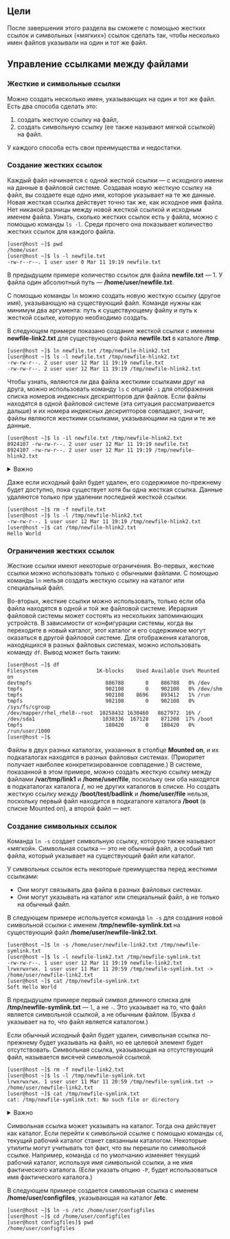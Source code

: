 ## Цели

После завершения этого раздела вы сможете с помощью жестких ссылок и символьных («мягких») ссылок сделать так, чтобы несколько имен файлов указывали на один и тот же файл.

## Управление ссылками между файлами

### Жесткие и символьные ссылки

Можно создать несколько имен, указывающих на один и тот же файл. Есть два способа сделать это: 

1. создать жесткую ссылку на файл, 
2. создать символьную ссылку (ее также называют мягкой ссылкой) на файл. 

У каждого способа есть свои преимущества и недостатки.

### Создание жестких ссылок

Каждый файл начинается с одной жесткой ссылки ― с исходного имени на данные в файловой системе. Создавая новую жесткую ссылку на файл, вы создаете еще одно имя, которое указывает на те же данные. Новая жесткая ссылка действует точно так же, как исходное имя файла. Нет никакой разницы между новой жесткой ссылкой и исходным именем файла.
Узнать, сколько жестких ссылок есть у файла, можно с помощью команды `ls -l`. Среди прочего она показывает количество жестких ссылок для каждого файла.

```shell
[user@host ~]$ pwd
/home/user
[user@host ~]$ ls -l newfile.txt
-rw-r--r--. 1 user user 0 Mar 11 19:19 newfile.txt
```

В предыдущем примере количество ссылок для файла **newfile.txt** ― 1. У файла один абсолютный путь — **/home/user/newfile.txt**.

С помощью команды `ln` можно создать новую жесткую ссылку (другое имя), указывающую на существующий файл. Команде нужны как минимум два аргумента: путь к существующему файлу и путь к жесткой ссылке, которую необходимо создать.

В следующем примере показано создание жесткой ссылки с именем **newfile-link2.txt** для существующего файла **newfile.txt** в каталоге **/tmp**.

```shell
[user@host ~]$ ln newfile.txt /tmp/newfile-hlink2.txt
[user@host ~]$ ls -l newfile.txt /tmp/newfile-hlink2.txt
-rw-rw-r--. 2 user user 12 Mar 11 19:19 newfile.txt
-rw-rw-r--. 2 user user 12 Mar 11 19:19 /tmp/newfile-hlink2.txt
```

Чтобы узнать, являются ли два файла жесткими ссылками друг на друга, можно использовать команду `ls` с опцией `-i` для отображения списка номеров индексных дескрипторов для файлов. Если файлы находятся в одной файловой системе (эта ситуация рассматривается дальше) и их номера индексных дескрипторов совпадают, значит, файлы являются жесткими ссылками, указывающими на одни и те же данные.

```shell
[user@host ~]$ ls -il newfile.txt /tmp/newfile-hlink2.txt
8924107 -rw-rw-r--. 2 user user 12 Mar 11 19:19 newfile.txt
8924107 -rw-rw-r--. 2 user user 12 Mar 11 19:19 /tmp/newfile-hlink2.txt
```

<details>
<summary>Важно</summary>

У всех жестких ссылок, указывающих на один и тот же файл, одинаковые разрешения доступа, владельцы (пользователь и группа), метки времени, содержимое и количество ссылок. При изменении информации в одной жесткой ссылке все другие ссылки, указывающие на тот же файл, также будут изменены. Так происходит потому, что каждая жесткая ссылка указывает на одни и те же данные на запоминающем устройстве.

</details>

Даже если исходный файл будет удален, его содержимое по-прежнему будет доступно, пока существует хотя бы одна жесткая ссылка. Данные удаляются только при удалении последней жесткой ссылки.

```shell
[user@host ~]$ rm -f newfile.txt
[user@host ~]$ ls -l /tmp/newfile-hlink2.txt
-rw-rw-r--. 1 user user 12 Mar 11 19:19 /tmp/newfile-hlink2.txt
[user@host ~]$ cat /tmp/newfile-hlink2.txt
Hello World
```

### Ограничения жестких ссылок

Жесткие ссылки имеют некоторые ограничения. Во-первых, жесткие ссылки можно использовать только с обычными файлами. С помощью команды `ln` нельзя создать жесткую ссылку на каталог или специальный файл.

Во-вторых, жесткие ссылки можно использовать, только если оба файла находятся в одной и той же файловой системе. Иерархия файловой системы может состоять из нескольких запоминающих устройств. В зависимости от конфигурации системы, когда вы переходите в новый каталог, этот каталог и его содержимое могут оказаться в другой файловой системе.
Для отображения каталогов, находящихся в разных файловых системах, можно использовать команду `df`. Вывод может быть таким:

```shell
[user@host ~]$ df
Filesystem                   1K-blocks    Used Available Use% Mounted on
devtmpfs                        886788       0    886788   0% /dev
tmpfs                           902108       0    902108   0% /dev/shm
tmpfs                           902108    8696    893412   1% /run
tmpfs                           902108       0    902108   0% /sys/fs/cgroup
/dev/mapper/rhel_rhel8--root  10258432 1630460   8627972  16% /
/dev/sda1                      1038336  167128    871208  17% /boot
tmpfs                           180420       0    180420   0% /run/user/1000
[user@host ~]$ 
```

Файлы в двух разных каталогах, указанных в столбце **Mounted on**, и их подкаталогах находятся в разных файловых системах. (Приоритет получает наиболее конкретизированное совпадение.) В системе, показанной в этом примере, можно создать жесткую ссылку между файлами **/var/tmp/link1** и **/home/user/file**, поскольку они оба находятся в подкаталогах каталога **/**, но не других каталогов в списке. Но создать жесткую ссылку между **/boot/test/badlink** и **/home/user/file** нельзя, поскольку первый файл находится в подкаталоге каталога **/boot** (в списке Mounted on), а второй файл ― нет.

### Создание символьных ссылок

Команда `ln -s` создает символьную ссылку, которую также называют «мягкой». Символьная ссылка — это не обычный файл, а особый тип файла, который указывает на существующий файл или каталог.

У символьных ссылок есть некоторые преимущества перед жесткими ссылками:

* Они могут связывать два файла в разных файловых системах.
* Они могут указывать на каталог или специальный файл, а не только на обычный файл.

В следующем примере используется команда `ln -s` для создания новой символьной ссылки с именем /**tmp/newfile-symlink.txt** на существующий файл **/home/user/newfile-link2.txt**.

```shell
[user@host ~]$ ln -s /home/user/newfile-link2.txt /tmp/newfile-symlink.txt
[user@host ~]$ ls -l newfile-link2.txt /tmp/newfile-symlink.txt
-rw-rw-r--. 1 user user 12 Mar 11 19:19 newfile-link2.txt
lrwxrwxrwx. 1 user user 11 Mar 11 20:59 /tmp/newfile-symlink.txt -> /home/user/newfile-link2.txt
[user@host ~]$ cat /tmp/newfile-symlink.txt
Soft Hello World
```

В предыдущем примере первый символ длинного списка для **/tmp/newfile-symlink.txt** ― `l`, а не `-`. Это указывает на то, что файл является символьной ссылкой, а не обычным файлом. (Буква `d` указывает на то, что файл является каталогом.)

Если обычный исходный файл будет удален, символьная ссылка по-прежнему будет указывать на файл, но ее целевой элемент будет отсутствовать. Символьная ссылка, указывающая на отсутствующий файл, называется висячей символьной ссылкой.

```shell
[user@host ~]$ rm -f newfile-link2.txt
[user@host ~]$ ls -l /tmp/newfile-symlink.txt
lrwxrwxrwx. 1 user user 11 Mar 11 20:59 /tmp/newfile-symlink.txt -> /home/user/newfile-link2.txt
[user@host ~]$ cat /tmp/newfile-symlink.txt
cat: /tmp/newfile-symlink.txt: No such file or directory
```

<details>
<summary>Важно</summary>

У висячей символьной ссылки в предыдущем примере есть побочный эффект: если позже вы создадите новый файл с таким же именем, как у удаленного файла (**/home/user/newfile-link2.txt**), символьная ссылка больше не будет «висеть», а будет указывать на новый файл.

Жесткие ссылки так не работают. Если вы удалите жесткую ссылку, а затем с помощью обычных средств (а не с помощью команды `ln`) создадите новый файл с тем же именем, новый файл не будет связан со старым файлом.

Следующее сравнение поможет вам лучше понять принцип работы жестких и символьных ссылок:

* Жесткая ссылка связывает имя с данными на запоминающем устройстве.
* Символьная ссылка связывает имя с другим именем, которое указывает на данные на запоминающем устройстве.

</details>

Символьная ссылка может указывать на каталог. Тогда она действует как каталог. Если перейти к символьной ссылке с помощью команды `cd`, текущий рабочий каталог станет связанным каталогом. Некоторые утилиты могут учитывать тот факт, что вы перешли по символьной ссылке. Например, команда `cd` по умолчанию изменяет текущий рабочий каталог, используя имя символьной ссылки, а не имя фактического каталога. (Если указать опцию `-P`, будет использоваться имя фактического каталога.)

В следующем примере создается символьная ссылка с именем **/home/user/configfiles**, указывающая на каталог **/etc**.

```shell
[user@host ~]$ ln -s /etc /home/user/configfiles
[user@host ~]$ cd /home/user/configfiles
[user@host configfiles]$ pwd
/home/user/configfiles
```